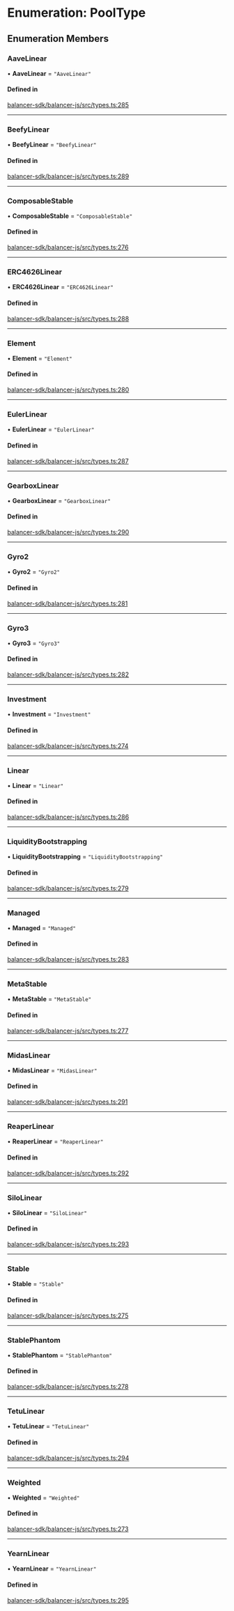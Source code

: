 # Enumeration: PoolType

## Enumeration Members

### AaveLinear

• **AaveLinear** = ``"AaveLinear"``

#### Defined in

[balancer-sdk/balancer-js/src/types.ts:285](https://github.com/balancer/balancer-sdk/blob/master/balancer-js/src/types.ts#L285)

___

### BeefyLinear

• **BeefyLinear** = ``"BeefyLinear"``

#### Defined in

[balancer-sdk/balancer-js/src/types.ts:289](https://github.com/balancer/balancer-sdk/blob/master/balancer-js/src/types.ts#L289)

___

### ComposableStable

• **ComposableStable** = ``"ComposableStable"``

#### Defined in

[balancer-sdk/balancer-js/src/types.ts:276](https://github.com/balancer/balancer-sdk/blob/master/balancer-js/src/types.ts#L276)

___

### ERC4626Linear

• **ERC4626Linear** = ``"ERC4626Linear"``

#### Defined in

[balancer-sdk/balancer-js/src/types.ts:288](https://github.com/balancer/balancer-sdk/blob/master/balancer-js/src/types.ts#L288)

___

### Element

• **Element** = ``"Element"``

#### Defined in

[balancer-sdk/balancer-js/src/types.ts:280](https://github.com/balancer/balancer-sdk/blob/master/balancer-js/src/types.ts#L280)

___

### EulerLinear

• **EulerLinear** = ``"EulerLinear"``

#### Defined in

[balancer-sdk/balancer-js/src/types.ts:287](https://github.com/balancer/balancer-sdk/blob/master/balancer-js/src/types.ts#L287)

___

### GearboxLinear

• **GearboxLinear** = ``"GearboxLinear"``

#### Defined in

[balancer-sdk/balancer-js/src/types.ts:290](https://github.com/balancer/balancer-sdk/blob/master/balancer-js/src/types.ts#L290)

___

### Gyro2

• **Gyro2** = ``"Gyro2"``

#### Defined in

[balancer-sdk/balancer-js/src/types.ts:281](https://github.com/balancer/balancer-sdk/blob/master/balancer-js/src/types.ts#L281)

___

### Gyro3

• **Gyro3** = ``"Gyro3"``

#### Defined in

[balancer-sdk/balancer-js/src/types.ts:282](https://github.com/balancer/balancer-sdk/blob/master/balancer-js/src/types.ts#L282)

___

### Investment

• **Investment** = ``"Investment"``

#### Defined in

[balancer-sdk/balancer-js/src/types.ts:274](https://github.com/balancer/balancer-sdk/blob/master/balancer-js/src/types.ts#L274)

___

### Linear

• **Linear** = ``"Linear"``

#### Defined in

[balancer-sdk/balancer-js/src/types.ts:286](https://github.com/balancer/balancer-sdk/blob/master/balancer-js/src/types.ts#L286)

___

### LiquidityBootstrapping

• **LiquidityBootstrapping** = ``"LiquidityBootstrapping"``

#### Defined in

[balancer-sdk/balancer-js/src/types.ts:279](https://github.com/balancer/balancer-sdk/blob/master/balancer-js/src/types.ts#L279)

___

### Managed

• **Managed** = ``"Managed"``

#### Defined in

[balancer-sdk/balancer-js/src/types.ts:283](https://github.com/balancer/balancer-sdk/blob/master/balancer-js/src/types.ts#L283)

___

### MetaStable

• **MetaStable** = ``"MetaStable"``

#### Defined in

[balancer-sdk/balancer-js/src/types.ts:277](https://github.com/balancer/balancer-sdk/blob/master/balancer-js/src/types.ts#L277)

___

### MidasLinear

• **MidasLinear** = ``"MidasLinear"``

#### Defined in

[balancer-sdk/balancer-js/src/types.ts:291](https://github.com/balancer/balancer-sdk/blob/master/balancer-js/src/types.ts#L291)

___

### ReaperLinear

• **ReaperLinear** = ``"ReaperLinear"``

#### Defined in

[balancer-sdk/balancer-js/src/types.ts:292](https://github.com/balancer/balancer-sdk/blob/master/balancer-js/src/types.ts#L292)

___

### SiloLinear

• **SiloLinear** = ``"SiloLinear"``

#### Defined in

[balancer-sdk/balancer-js/src/types.ts:293](https://github.com/balancer/balancer-sdk/blob/master/balancer-js/src/types.ts#L293)

___

### Stable

• **Stable** = ``"Stable"``

#### Defined in

[balancer-sdk/balancer-js/src/types.ts:275](https://github.com/balancer/balancer-sdk/blob/master/balancer-js/src/types.ts#L275)

___

### StablePhantom

• **StablePhantom** = ``"StablePhantom"``

#### Defined in

[balancer-sdk/balancer-js/src/types.ts:278](https://github.com/balancer/balancer-sdk/blob/master/balancer-js/src/types.ts#L278)

___

### TetuLinear

• **TetuLinear** = ``"TetuLinear"``

#### Defined in

[balancer-sdk/balancer-js/src/types.ts:294](https://github.com/balancer/balancer-sdk/blob/master/balancer-js/src/types.ts#L294)

___

### Weighted

• **Weighted** = ``"Weighted"``

#### Defined in

[balancer-sdk/balancer-js/src/types.ts:273](https://github.com/balancer/balancer-sdk/blob/master/balancer-js/src/types.ts#L273)

___

### YearnLinear

• **YearnLinear** = ``"YearnLinear"``

#### Defined in

[balancer-sdk/balancer-js/src/types.ts:295](https://github.com/balancer/balancer-sdk/blob/master/balancer-js/src/types.ts#L295)
